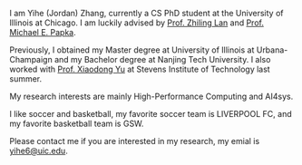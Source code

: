 I am Yihe (Jordan) Zhang, currently a CS PhD student at the University of Illinois at Chicago. I am luckily advised by [Prof. Zhiling Lan](https://cs.uic.edu/profiles/lan-zhiling/) and [Prof. Michael E. Papka](https://cs.uic.edu/profiles/papka-michael/). 

Previously, I obtained my Master degree at University of Illinois at Urbana-Champaign and my Bachelor degree at Nanjing Tech University. I also worked with [Prof. Xiaodong Yu](https://xiaodong-yu.github.io/) at Stevens Institute of Technology last summer.

My research interests are mainly High-Performance Computing and AI4sys.

I like soccer and basketball, my favorite soccer team is LIVERPOOL FC, and my favorite basketball team is GSW.

Please contact me if you are interested in my research, my emial is [yihe6@uic.edu](mailto:yihe6@uic.edu).



